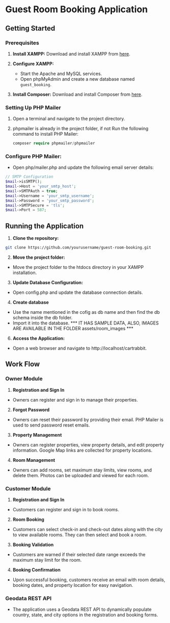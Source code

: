 # Guest Room Booking Application

## Getting Started

### Prerequisites

1. **Install XAMPP:**
   Download and install XAMPP from [here](https://www.apachefriends.org/index.html).

2. **Configure XAMPP:**
   - Start the Apache and MySQL services.
   - Open phpMyAdmin and create a new database named `guest_booking`.

3. **Install Composer:**
   Download and install Composer from [here](https://getcomposer.org/).

### Setting Up PHP Mailer

1. Open a terminal and navigate to the project directory.

2. phpmailer is already in the project folder, if not Run the following command to install PHP Mailer:
   ```php
   composer require phpmailer/phpmailer
   ```
### Configure PHP Mailer:
  - Open php/mailer.php and update the following email server details:
```php
// SMTP Configuration
$mail->isSMTP();
$mail->Host = 'your_smtp_host';
$mail->SMTPAuth = true;
$mail->Username = 'your_smtp_username';
$mail->Password = 'your_smtp_password';
$mail->SMTPSecure = 'tls';
$mail->Port = 587;
```

## Running the Application
1. **Clone the repository:**

```bash
git clone https://github.com/yourusername/guest-room-booking.git
```
2. **Move the project folder:**
- Move the project folder to the htdocs directory in your XAMPP installation.

3. **Update Database Configuration:**
- Open config.php and update the database connection details.

4. **Create database**
- Use the name mentioned in the cofig as db name and then find the db schema inside the db folder.
- Import it into the database. *** IT HAS SAMPLE DATA, ALSO, IMAGES ARE AVAILABLE IN THE FOLDER assets/room_images ***

6. **Access the Application:**
- Open a web browser and navigate to http://localhost/cartrabbit.

## Work Flow
### Owner Module
1. **Registration and Sign In**
- Owners can register and sign in to manage their properties.

2. **Forgot Password**
- Owners can reset their password by providing their email. PHP Mailer is used to send password reset emails.

3. **Property Management**
- Owners can register properties, view property details, and edit property information. Google Map links are collected for property locations.

4. **Room Management**
- Owners can add rooms, set maximum stay limits, view rooms, and delete them. Photos can be uploaded and viewed for each room.

### Customer Module
1. **Registration and Sign In**
- Customers can register and sign in to book rooms.

2. **Room Booking**
- Customers can select check-in and check-out dates along with the city to view available rooms. They can then select and book a room.

3. **Booking Validation**
- Customers are warned if their selected date range exceeds the maximum stay limit for the room.

4. **Booking Confirmation**
- Upon successful booking, customers receive an email with room details, booking dates, and property location for easy navigation.
  
### Geodata REST API
- The application uses a Geodata REST API to dynamically populate country, state, and city options in the registration and booking forms.
